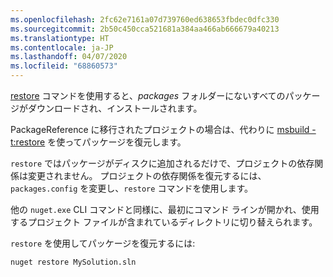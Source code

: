 ```yaml
---
ms.openlocfilehash: 2fc62e7161a07d739760ed638653fbdec0dfc330
ms.sourcegitcommit: 2b50c450cca521681a384aa466ab666679a40213
ms.translationtype: HT
ms.contentlocale: ja-JP
ms.lasthandoff: 04/07/2020
ms.locfileid: "68860573"
---
```

[restore](../../reference/cli-reference/cli-ref-restore.md) コマンドを使用すると、*packages* フォルダーにないすべてのパッケージがダウンロードされ、インストールされます。

PackageReference に移行されたプロジェクトの場合は、代わりに [msbuild -t:restore](../package-restore.md#restore-using-msbuild) を使ってパッケージを復元します。

`restore` ではパッケージがディスクに追加されるだけで、プロジェクトの依存関係は変更されません。 プロジェクトの依存関係を復元するには、`packages.config` を変更し、`restore` コマンドを使用します。

他の `nuget.exe` CLI コマンドと同様に、最初にコマンド ラインが開かれ、使用するプロジェクト ファイルが含まれているディレクトリに切り替えられます。

`restore` を使用してパッケージを復元するには:

```cli
nuget restore MySolution.sln
```